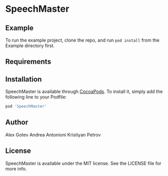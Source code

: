 # SpeechMaster

## Example

To run the example project, clone the repo, and run `pod install` from the Example directory first.

## Requirements

## Installation

SpeechMaster is available through [CocoaPods](http://cocoapods.org). To install
it, simply add the following line to your Podfile:

```ruby
pod 'SpeechMaster'
```

## Author

Alex Gotev
Andrea Antonioni
Kristiyan Petrov

## License

SpeechMaster is available under the MIT license. See the LICENSE file for more info.
